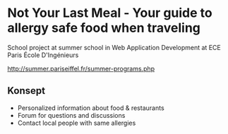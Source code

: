 # Not Your Last Meal - Your guide to allergy safe food when traveling

School project at summer school in Web Application Development at ECE Paris École D'Ingénieurs

http://summer.pariseiffel.fr/summer-programs.php

## Konsept

* Personalized information about food & restaurants
* Forum for questions and discussions
* Contact local people with same allergies
